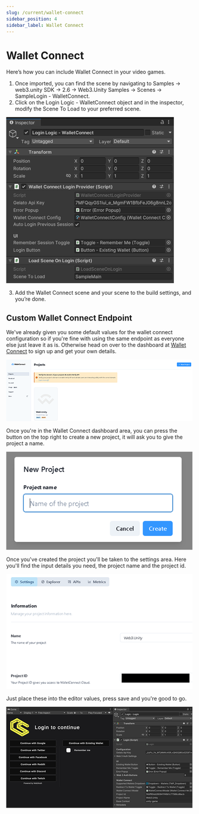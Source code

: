 ```yaml
---
slug: /current/wallet-connect
sidebar_position: 4
sidebar_label: Wallet Connect
---
```


# Wallet Connect

Here’s how you can include Wallet Connect in your video games.

1. Once imported, you can find the scene by navigating to Samples → web3.unity SDK → 2.6 → Web3.Unity Samples → Scenes → SampleLogin - WalletConnect.
2. Click on the Login Logic - WalletConnect object and in the inspector, modify the Scene To Load to your preferred scene.

![](assets/wallet-connect-login-logic.png)

3. Add the Wallet Connect scene and your scene to the build settings, and you’re done.

## Custom Wallet Connect Endpoint

We've already given you some default values for the wallet connect configuration so if you're fine with using the same endpoint as everyone else just leave it as is. Otherwise head on over to the dashboard at [Wallet Connect](https://cloud.walletconnect.com/sign-in) to sign up and get your own details.

![](assets/WalletConnectDash.png)

Once you're in the Wallet Connect dashboard area, you can press the button on the top right to create a new project, it will ask you to give the project a name.

![](assets/WalletConnectNewProject.png)

Once you've created the project you'll be taken to the settings area. Here you'll find the input details you need, the project name and the project id.

![](assets/WalletConnectProjectId.png)

Just place these into the editor values, press save and you're good to go.

![](assets/WalletConnectInfo.png)